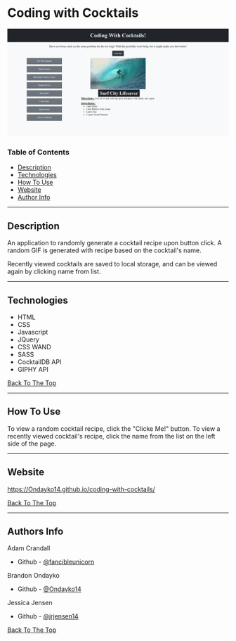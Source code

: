 # Coding with Cocktails

![Project Image](/assets/coding-with-cocktails.png)

### Table of Contents
- [Description](#description)
- [Technologies](#technologies)
- [How To Use](#how-to-use)
- [Website](#website)
- [Author Info](#author-info)

---

## Description

An application to randomly generate a cocktail recipe upon button click.  A random GIF is generated with recipe based on the cocktail's name.

Recently viewed cocktails are saved to local storage, and can be viewed again by clicking name from list.

---

## Technologies

- HTML
- CSS
- Javascript
- JQuery
- CSS WAND
- SASS
- CocktailDB API
- GIPHY API

[Back To The Top](#coding-with-cocktails)

---

## How To Use

To view a random cocktail recipe, click the "Clicke Me!" button.  To view a recently viewed cocktail's recipe, click the name from the list on the left side of the page.

---

## Website

https://Ondayko14.github.io/coding-with-cocktails/ 

[Back To The Top](#coding-with-cocktails)

---

## Authors Info

Adam Crandall
- Github -  [@fancibleunicorn](https://github.com/fancibleunicorn)

Brandon Ondayko
- Github - [@Ondayko14](https://github.com/Ondayko14)

Jessica Jensen
- Github -  [@jrjensen14](https://github.com/jrjensen14)


[Back To The Top](#coding-with-cocktails)
